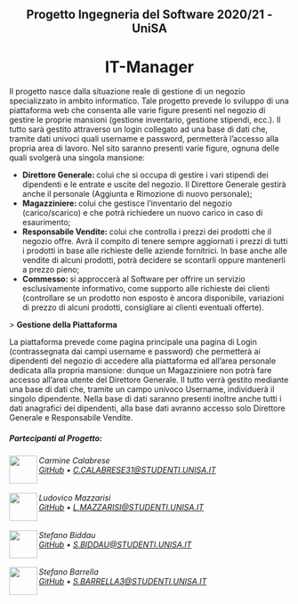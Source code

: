 <h2 align="center">Progetto Ingegneria del Software 2020/21 - UniSA</h2>
<h1 align="center">IT-Manager</h1>

<p> Il progetto nasce dalla situazione reale di gestione di un negozio specializzato in ambito informatico. Tale progetto prevede lo sviluppo di una piattaforma web che consenta alle varie figure presenti nel negozio di gestire le proprie mansioni (gestione inventario, gestione stipendi, ecc.). Il tutto sarà gestito attraverso un login collegato ad una base di dati che, tramite dati univoci quali username e password, permetterà l’accesso alla propria area di lavoro.
Nel sito saranno presenti varie figure, ognuna delle quali svolgerà una singola mansione: </p>

<ul> 
  <li><b>Direttore Generale: </b> colui che si occupa di gestire i vari stipendi dei dipendenti e le entrate e uscite del negozio. Il Direttore Generale gestirà anche il personale (Aggiunta e Rimozione di nuovo personale);
  </li>
  <li><b>Magazziniere: </b> colui che gestisce l’inventario del negozio (carico/scarico) e che potrà richiedere un nuovo carico in caso di esaurimento;</li>
  <li><b>Responsabile Vendite: </b> colui che controlla i prezzi dei prodotti che il negozio offre. Avrà il compito di tenere sempre aggiornati i prezzi di tutti i prodotti in base alle richieste delle aziende fornitrici. In base anche alle vendite di alcuni prodotti, potrà decidere se scontarli oppure mantenerli a prezzo pieno;</li>
  <li><b>Commesso: </b> si approccerà al Software per offrire un servizio esclusivamente informativo, come supporto alle richieste dei clienti (controllare se un prodotto non esposto è ancora disponibile, variazioni di prezzo di alcuni prodotti, consigliare ai clienti eventuali offerte).</li>

</ul>

<p></p>> <b>Gestione della Piattaforma</b>

La piattaforma prevede come pagina principale una pagina di Login (contrassegnata dai campi username e password) che permetterà ai dipendenti del negozio di accedere alla piattaforma ed all’area personale dedicata alla propria mansione: dunque un Magazziniere non potrà fare accesso all’area utente del Direttore Generale. Il tutto verrà gestito mediante una base di dati che, tramite un campo univoco Username, individuerà il singolo dipendente. Nella base di dati saranno presenti inoltre anche tutti i dati anagrafici dei dipendenti, alla base dati avranno accesso solo Direttore Generale e Responsabile Vendite.
</p>


##### Partecipanti al Progetto:

<img src="https://avatars0.githubusercontent.com/u/45242806?s=460&u=13627eefbe4796c3cf50d081af64708094426b0b&v=4" height="50" align="left">
<h6>
  Carmine Calabrese
   <br><a href="https://github.com/Carmineh">GitHub</a>
  • <a href="mailto:C.CALABRESE31@STUDENTI.UNISA.IT">C.CALABRESE31@STUDENTI.UNISA.IT</a> 
  
</h6>

<img src="https://avatars1.githubusercontent.com/u/72300425?s=460&u=28922257abcc47ad72f1c4e7d7cdc111df76f961&v=4" height="50" align="left">
<h6>
  Ludovico Mazzarisi<br/>
  <a href="https://github.com/modul31">GitHub</a>
  • <a href="mailto:L.MAZZARISI@STUDENTI.UNISA.IT">L.MAZZARISI@STUDENTI.UNISA.IT</a>
</h6>

<img src="https://avatars0.githubusercontent.com/u/44703164?s=460&u=7cc94b0ac65ab5a8467e834902a6d625286e9703&v=4" height="50" align="left">
<h6>
  Stefano Biddau<br/>
  <a href="https://github.com/stefanBerau">GitHub</a>
  • <a href="mailto:S.BIDDAU@STUDENTI.UNISA.IT	">S.BIDDAU@STUDENTI.UNISA.IT	</a> 
</h6>

<img src ="https://avatars2.githubusercontent.com/u/72301452?s=400&v=4" height="50" align="left">
<h6>
Stefano Barrella</br>
<a href = "https://github.com/StefanoBarrella">GitHub</a>
• <a href="mailto:S.BARRELLA3@STUDENTI.UNISA.IT  ">S.BARRELLA3@STUDENTI.UNISA.IT  </a>
</h6>


